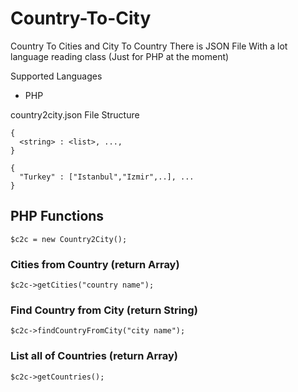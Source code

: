 # Country-To-City
Country To Cities and City To Country There is JSON File With a lot language reading class (Just for PHP at the moment)

Supported Languages
* PHP

country2city.json File Structure
```
{
  <string> : <list>, ...,
}

{
  "Turkey" : ["Istanbul","Izmir",..], ...
}
```

## PHP Functions
```
$c2c = new Country2City();
``` 

### Cities from Country (return Array)
```
$c2c->getCities("country name");
``` 

### Find Country from City (return String)
```
$c2c->findCountryFromCity("city name");
``` 

### List all of Countries (return Array)
```
$c2c->getCountries();
``` 

